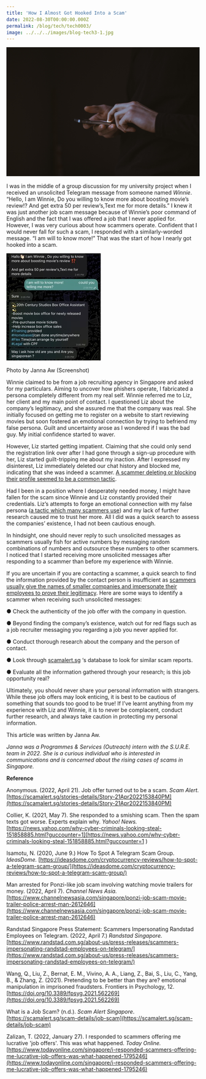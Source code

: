 ```yaml
---
title: 'How I Almost Got Hooked Into a Scam'
date: 2022-08-30T00:00:00.000Z
permalink: /blog/tech/tech0003/
image: ../../../images/blog-tech3-1.jpg
---
```


![](../../../images/blog-tech3-1.jpg)

I was in the middle of a group discussion for my university project when I received an unsolicited Telegram message from someone named *Winnie*. “Hello, I am Winnie, Do you willing to know more about boosting movie’s review!? And get extra 50 per review’s,Text me for more details.” I knew it was just another job scam message because of Winnie’s poor command of English and the fact that I was offered a job that I never applied for. However, I was very curious about how scammers operate. Confident that I would never fall for such a scam, I responded with a similarly-worded message. “I am will to know more!” That was the start of how I nearly got hooked into a scam. 

![](../../../images/blog-tech3-2.jpg)

Photo by Janna Aw (Screenshot)

Winnie claimed to be from a job recruiting agency in Singapore and asked for my particulars. Aiming to uncover how phishers operate, I fabricated a persona completely different from my real self. Winnie referred me to Liz, her client and my main point of contact. I questioned Liz about the company’s legitimacy, and she assured me that the company was real. She initially focused on getting me to register on a website to start reviewing movies but soon fostered an emotional connection by trying to befriend my false persona. Guilt and uncertainty arose as I wondered if I was the bad guy. My initial confidence started to waver.

 

However, Liz started getting impatient. Claiming that she could only send the registration link over after I had gone through a sign-up procedure with her, Liz started guilt-tripping me about my inaction. After I expressed my disinterest, Liz immediately deleted our chat history and blocked me, indicating that she was indeed a scammer. [A scammer deleting or blocking their profile seemed to be a common tactic](https://goodyfeed.com/telegram-job-scams/). 

 

Had I been in a position where I desperately needed money, I might have fallen for the scam since Winnie and Liz constantly provided their credentials. Liz’s attempts to forge an emotional connection with my false persona ([a tactic which many scammers use](https://www.frontiersin.org/articles/10.3389/fpsyg.2021.562269/full#B54)) and my lack of further research caused me to trust her more. All I did was a quick search to assess the companies’ existence, I had not been cautious enough. 

 

In hindsight, one should never reply to such unsolicited messages as scammers usually fish for active numbers by messaging random combinations of numbers and outsource these numbers to other scammers. I noticed that I started receiving more unsolicited messages after responding to a scammer than before my experience with Winnie.

 

If you are uncertain if you are contacting a scammer, a quick search to find the information provided by the contact person is insufficient as [scammers usually give the names of smaller companies and impersonate their employees to prove their legitimacy](https://www.randstad.com.sg/about-us/press-releases/scammers-impersonating-randstad-employees-on-telegram/). Here are some ways to identify a scammer when receiving such unsolicited messages:

●   Check the authenticity of the job offer with the company in question.

●   Beyond finding the company’s existence, watch out for red flags such as a job recruiter messaging you regarding a job you never applied for. 

●   Conduct thorough research about the company and the person of contact.

●   Look through [scamalert.sg](https://scamalert.sg/) ‘s database to look for similar scam reports.

●   Evaluate all the information gathered through your research; is this job opportunity real? 

 

Ultimately, you should never share your personal information with strangers. While these job offers may look enticing, it is best to be cautious of something that sounds too good to be true! If I’ve learnt anything from my experience with Liz and Winnie, it is to never be complacent, conduct further research, and always take caution in protecting my personal information.

 

This article was written by Janna Aw.

 

*Janna was a Programmes & Services (Outreach) intern with the S.U.R.E. team in 2022. She is a curious individual who is interested in communications and is concerned about the rising cases of scams in Singapore.* 

 

**Reference**

Anonymous. (2022, April 21). Job offer turned out to be a scam. *Scam Alert.* [https://scamalert.sg/stories-details/Story-21Apr2022153840PM](https://scamalert.sg/stories-details/Story-21Apr2022153840PM) 

Collier, K. (2021, May 7). She responded to a smishing scam. Then the spam texts got worse. Experts explain why. *Yahoo! News.* [https://news.yahoo.com/why-cyber-criminals-looking-steal-151858885.html?guccounter=1](https://news.yahoo.com/why-cyber-criminals-looking-steal-151858885.html?guccounter=1 ) 

Isamotu, N. (2020, June 9.) How To Spot A Telegram Scam Group. *IdeasDome.* [https://ideasdome.com/cryptocurrency-reviews/how-to-spot-a-telegram-scam-group/](https://ideasdome.com/cryptocurrency-reviews/how-to-spot-a-telegram-scam-group/)

Man arrested for Ponzi-like job scam involving watching movie trailers for money. (2022, April 7). *Channel News Asia.* [https://www.channelnewsasia.com/singapore/ponzi-job-scam-movie-trailer-police-arrest-man-2612646](https://www.channelnewsasia.com/singapore/ponzi-job-scam-movie-trailer-police-arrest-man-2612646)

Randstad Singapore Press Statement: Scammers Impersonating Randstad Employees on Telegram. (2022, April 7.) *Randstad Singapore.* [https://www.randstad.com.sg/about-us/press-releases/scammers-impersonating-randstad-employees-on-telegram/](https://www.randstad.com.sg/about-us/press-releases/scammers-impersonating-randstad-employees-on-telegram/)

Wang, Q., Liu, Z., Bernat, E. M., Vivino, A. A., Liang, Z., Bai, S., Liu, C., Yang, B., &amp; Zhang, Z. (2021). Pretending to be better than they are? emotional manipulation in imprisoned fraudsters. Frontiers in Psychology, 12. [https://doi.org/10.3389/fpsyg.2021.562269](https://doi.org/10.3389/fpsyg.2021.562269)

What is a Job Scam? (n.d.). *Scam Alert Singapore*. [https://scamalert.sg/scam-details/job-scam](https://scamalert.sg/scam-details/job-scam)

Zalizan, T. (2022, January 27). I responded to scammers offering me lucrative 'job offers'. This was what happened. *Today Online.* [https://www.todayonline.com/singapore/i-responded-scammers-offering-me-lucrative-job-offers-was-what-happened-1795246](https://www.todayonline.com/singapore/i-responded-scammers-offering-me-lucrative-job-offers-was-what-happened-1795246)


